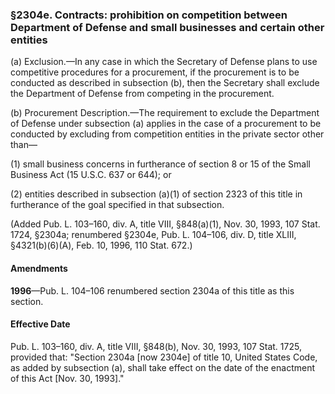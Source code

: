 ### §2304e. Contracts: prohibition on competition between Department of Defense and small businesses and certain other entities ###

(a) Exclusion.—In any case in which the Secretary of Defense plans to use competitive procedures for a procurement, if the procurement is to be conducted as described in subsection (b), then the Secretary shall exclude the Department of Defense from competing in the procurement.

(b) Procurement Description.—The requirement to exclude the Department of Defense under subsection (a) applies in the case of a procurement to be conducted by excluding from competition entities in the private sector other than—

(1) small business concerns in furtherance of section 8 or 15 of the Small Business Act (15 U.S.C. 637 or 644); or

(2) entities described in subsection (a)(1) of section 2323 of this title in furtherance of the goal specified in that subsection.

(Added Pub. L. 103–160, div. A, title VIII, §848(a)(1), Nov. 30, 1993, 107 Stat. 1724, §2304a; renumbered §2304e, Pub. L. 104–106, div. D, title XLIII, §4321(b)(6)(A), Feb. 10, 1996, 110 Stat. 672.)

#### Amendments ####

**1996**—Pub. L. 104–106 renumbered section 2304a of this title as this section.

#### Effective Date ####

Pub. L. 103–160, div. A, title VIII, §848(b), Nov. 30, 1993, 107 Stat. 1725, provided that: "Section 2304a [now 2304e] of title 10, United States Code, as added by subsection (a), shall take effect on the date of the enactment of this Act [Nov. 30, 1993]."